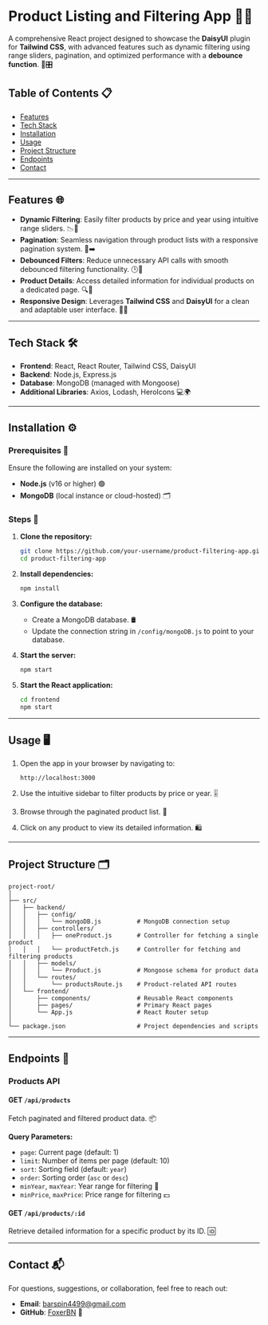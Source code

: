 # Product Listing and Filtering App 📱✨

A comprehensive React project designed to showcase the **DaisyUI** plugin for **Tailwind CSS**, with advanced features such as dynamic filtering using range sliders, pagination, and optimized performance with a **debounce function**. 🌟🎛️

## Table of Contents 📋

- [Features](#features)
- [Tech Stack](#tech-stack)
- [Installation](#installation)
- [Usage](#usage)
- [Project Structure](#project-structure)
- [Endpoints](#endpoints)
- [Contact](#contact)

---

## Features 🌐

- **Dynamic Filtering**: Easily filter products by price and year using intuitive range sliders. 📉📅
- **Pagination**: Seamless navigation through product lists with a responsive pagination system. 📖➡️
- **Debounced Filters**: Reduce unnecessary API calls with smooth debounced filtering functionality. 🕒🔄
- **Product Details**: Access detailed information for individual products on a dedicated page. 🔍📄
- **Responsive Design**: Leverages **Tailwind CSS** and **DaisyUI** for a clean and adaptable user interface. 🎨📱

---

## Tech Stack 🛠️

- **Frontend**: React, React Router, Tailwind CSS, DaisyUI
- **Backend**: Node.js, Express.js
- **Database**: MongoDB (managed with Mongoose)
- **Additional Libraries**: Axios, Lodash, HeroIcons 💻🌍

---

## Installation ⚙️

### Prerequisites 📝

Ensure the following are installed on your system:

- **Node.js** (v16 or higher) 🟢
- **MongoDB** (local instance or cloud-hosted) 🗂️

### Steps 🚀

1. **Clone the repository:**

   ```bash
   git clone https://github.com/your-username/product-filtering-app.git
   cd product-filtering-app
   ```

2. **Install dependencies:**

   ```bash
   npm install
   ```

3. **Configure the database:**

   - Create a MongoDB database. 🛢️
   - Update the connection string in `/config/mongoDB.js` to point to your database.

4. **Start the server:**

   ```bash
   npm start
   ```

5. **Start the React application:**

   ```bash
   cd frontend
   npm start
   ```

---

## Usage 🖥️

1. Open the app in your browser by navigating to:

   ```
   http://localhost:3000
   ```

2. Use the intuitive sidebar to filter products by price or year. 🎚️

3. Browse through the paginated product list. 📜

4. Click on any product to view its detailed information. 🛍️

---

## Project Structure 🗂️

```
project-root/
│
├── src/
│   ├── backend/
│   │   ├── config/
│   │   │   └── mongoDB.js          # MongoDB connection setup
│   │   ├── controllers/
│   │   │   ├── oneProduct.js       # Controller for fetching a single product
│   │   │   └── productFetch.js     # Controller for fetching and filtering products
│   │   ├── models/
│   │   │   └── Product.js          # Mongoose schema for product data
│   │   └── routes/
│   │       └── productsRoute.js    # Product-related API routes
│   └── frontend/
│       ├── components/             # Reusable React components
│       ├── pages/                  # Primary React pages
│       └── App.js                  # React Router setup
│
└── package.json                    # Project dependencies and scripts
```

---

## Endpoints 🔗

### Products API

#### **GET** `/api/products`

Fetch paginated and filtered product data. 📦

**Query Parameters:**

- `page`: Current page (default: 1)
- `limit`: Number of items per page (default: 10)
- `sort`: Sorting field (default: `year`)
- `order`: Sorting order (`asc` or `desc`)
- `minYear`, `maxYear`: Year range for filtering 📆
- `minPrice`, `maxPrice`: Price range for filtering 💵

#### **GET** `/api/products/:id`

Retrieve detailed information for a specific product by its ID. 🆔

---

## Contact 📬

For questions, suggestions, or collaboration, feel free to reach out:

- **Email**: [barspin4499@gmail.com](mailto\:barspin4499@gmail.com)
- **GitHub**: [FoxerBN](https://github.com/FoxerBN) 🌟

